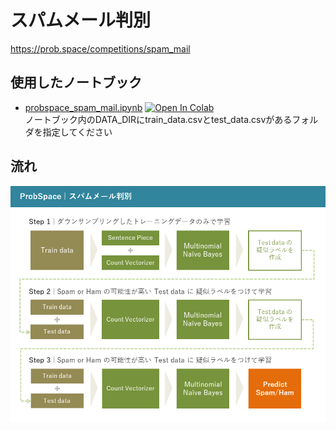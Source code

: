 # スパムメール判別

https://prob.space/competitions/spam_mail

## 使用したノートブック
 * [probspace_spam_mail.ipynb](https://github.com/omegawvw/probspace_spam_mail/blob/main/probspace_spam_mail.ipynb) [![Open In Colab](https://colab.research.google.com/assets/colab-badge.svg)](https://colab.research.google.com/github/omegawvw/probspace_spam_mail/blob/main/probspace_spam_mail.ipynb)  
ノートブック内のDATA_DIRにtrain_data.csvとtest_data.csvがあるフォルダを指定してください

## 流れ
![Training Flow](image/Training_Flow.png)
